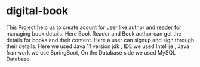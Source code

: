 # digital-book
This Project help us to create acount for user like author and reader for managing book details.
Here Book Reader and Book author can get the details for books and their content.
Here a user can signup and sign through their details.
Here we used Java 11 version jdk , IDE we used Intellije , Java framwork we use SpringBoot, On the Database side we used MySQL Database.
